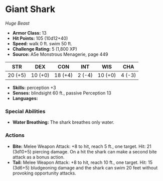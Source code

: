 # Giant Shark

*Huge* *Beast*

- **Armor Class:** 13
- **Hit Points:** 105 (10d12+40)
- **Speed:** walk 0 ft. swim 50 ft.
- **Challenge Rating:** 5 (1,800 XP)
- **Source:** A5e Monstrous Menagerie, page 449

| STR | DEX | CON | INT | WIS | CHA |
| --- | --- | --- | --- | --- | --- |
| 20 (+5) | 10 (+0) | 18 (+4) | 2 (-4) | 10 (+0) | 4 (-3) |

- **Skills:** perception +3
- **Senses:** blindsight 60 ft., passive Perception 13
- **Languages:** 

### Special Abilities

- **Water Breathing:** The shark breathes only water.

### Actions

- **Bite:** Melee Weapon Attack: +8 to hit, reach 5 ft., one target. Hit: 21 (3d10+5) piercing damage. On a hit  the shark can make a second bite attack as a bonus action.
- **Tail:** Melee Weapon Attack: +8 to hit, reach 10 ft., one target. Hit: 15 (3d6+5) bludgeoning damage  and the shark can swim 20 feet without provoking opportunity attacks.


